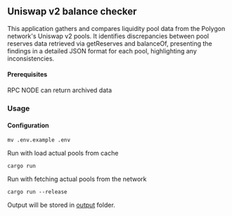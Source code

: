 ## Uniswap v2 balance checker


This application gathers and compares liquidity pool data from the Polygon network's Uniswap v2 pools. It identifies discrepancies between pool reserves data retrieved via getReserves and balanceOf, presenting the findings in a detailed JSON format for each pool, highlighting any inconsistencies.

#### Prerequisites
RPC NODE can return archived data
 
### Usage

#### Configuration
`mv .env.example .env`

Run with load actual pools from cache

`cargo run`

Run with fetching actual pools from the network

`cargo run --release`

Output will be stored in [output](output) folder.